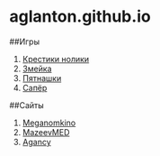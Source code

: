# aglanton.github.io  

##Игры

1. [Крестики нолики](https://aglanton.github.io/tic-tac-toe/ "Крестики нолики")
2. [Змейка](https://aglanton.github.io/snake/ "Змейка")
3. [Пятнашки](https://aglanton.github.io/tag/ "Пятнашки")
4. [Сапёр](https://aglanton.github.io/sapper/ "Сапёр")


##Сайты

1. [Meganomkino](https://aglanton.github.io/meganom/ "Meganomkino (Не адаптивен)")
2. [MazeevMED](https://aglanton.github.io/mazeevmed/ "MazeevMED")
3. [Agancy](https://aglanton.github.io/agancy/ "Agancy (В разработке)")
